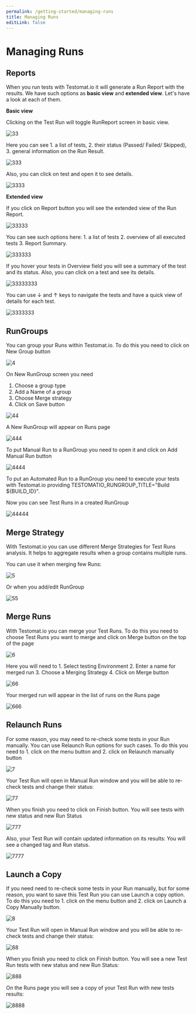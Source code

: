 ```yaml
---
permalink: /getting-started/managing-runs
title: Managing Runs
editLink: false
---
```


# Managing Runs

## Reports

When you run tests with Testomat.io it will generate a Run Report with the results. We have such options as **basic view** and **extended view**. Let's have a look at each of them.

**Basic view**

Clicking on the Test Run will toggle RunReport screen in basic view.

![33](/assets/108555719-87c49880-72fe-11eb-9503-efd242e5a44f.jpg)

Here you can see 1. a list of tests, 2. their status (Passed/ Failed/ Skipped), 3. general information on the Run Result.

![333](/assets/108555736-8dba7980-72fe-11eb-9f52-f23a6e44cce1.jpg)

Also, you can click on test and open it to see details.

![3333](/assets/108555750-93b05a80-72fe-11eb-993d-b935e8297f39.jpg)

**Extended view**

If you click on Report button you will see the extended view of the Run Report.

![33333](/assets/108555796-a32fa380-72fe-11eb-9cee-11e4583a85ef.jpg)

You can see such options here: 1. a list of tests 2. overview of all executed tests 3. Report Summary.

![333333](/assets/108555804-a7f45780-72fe-11eb-9729-346afc64d287.jpg)

If you hover your tests in Overview field you will see a summary of the test and its status. Also, you can click on a test and see its details.

![33333333](/assets/108556510-c7d84b00-72ff-11eb-9002-0e4913c4f5ef.gif)

You can use ↓ and ↑ keys to navigate the tests and have a quick view of details for each test.

![3333333](/assets/108555900-d07c5180-72fe-11eb-82e7-f8b058438eca.gif)

## RunGroups

You can group your Runs within Testomat.io. To do this you need to click on New Group button

![4](/assets/108557489-5bf6e200-7301-11eb-875c-3c651955e05b.jpg)

On New RunGroup screen you need
1. Choose a group type
2. Add a Name of a group
3. Choose Merge strategy
4. Click on Save button

![44](/assets/108557953-f2c39e80-7301-11eb-8994-a478077b48a2.jpg)

A New RunGroup will appear on Runs page

![444](/assets/108558191-3cac8480-7302-11eb-8365-22b3dcd095c4.jpg)

To put Manual Run to a RunGroup you need to open it and click on Add Manual Run button

![4444](/assets/108558574-c9efd900-7302-11eb-91b6-e8e58d517b13.jpg)

To put an Automated Run to a RunGroup you need to execute your tests with Testomat.io providing TESTOMATIO_RUNGROUP_TITLE="Build ${BUILD_ID}". 

Now you can see Test Runs in a created RunGroup

![44444](/assets/108561751-6fa54700-7307-11eb-9a79-3321608fa71c.jpg)

## Merge Strategy

With Testomat.io you can use different Merge Strategies for Test Runs analysis. It helps to aggregate results when a group contains multiple runs.

You can use it when merging few Runs:

![5](/assets/108630710-d7c26d00-746e-11eb-8b44-a3f5dcfdfe23.jpg)

Or when you add/edit RunGroup

![55](/assets/108630727-ed379700-746e-11eb-8965-fbafb42c61d8.jpg)

## Merge Runs

With Testomat.io you can merge your Test Runs. To do this you need to choose Test Runs you want to merge and click on Merge button on the top of the page

![6](/assets/108630814-72bb4700-746f-11eb-8122-ef4f38a1481c.jpg)

Here you will need to 1. Select testing Environment 2. Enter a name for merged run 3. Choose a Merging Strategy 4. Click on Merge button

![66](/assets/108630945-30ded080-7470-11eb-8399-18d103243939.jpg)

Your merged run will appear in the list of runs on the Runs page 

![666](/assets/108630987-65528c80-7470-11eb-8f98-4922d5058ee6.jpg)

## Relaunch Runs

For some reason, you may need to re-check some tests in your Run manually. You can use Relaunch Run options for such cases. To do this you need to 1. click on the menu button and 2. click on Relaunch manually button

![7](/assets/108631310-f1b17f00-7471-11eb-86fb-07a024cf804c.jpg)

Your Test Run will open in Manual Run window and you will be able to re-check tests and change their status:

![77](/assets/108631334-24f40e00-7472-11eb-8678-ea187b495b49.jpg)

When you finish you need to click on Finish button. You will see tests with new status and new Run Status

![777](/assets/108631339-2ae9ef00-7472-11eb-8f4c-8736dd084826.jpg)

Also, your Test Run will contain updated information on its results: You will see a changed tag and Run status.

![7777](/assets/108631468-b5cae980-7472-11eb-8306-2b5a2c48ebc5.jpg)

## Launch a Copy

If you need need to re-check some tests in your Run manually, but for some reason, you want to save this Test Run you can use Launch a copy option. To do this you need to 1. click on the menu button and 2. click on Launch a Copy Manually button.

![8](/assets/108631687-bb74ff00-7473-11eb-981d-49e770c67dcd.jpg)

Your Test Run will open in Manual Run window and you will be able to re-check tests and change their status:

![88](/assets/108631721-e9f2da00-7473-11eb-95c5-d4d3fc5fc606.jpg)

When you finish you need to click on Finish button. You will see a new Test Run tests with new status and new Run Status:

![888](/assets/108631777-41914580-7474-11eb-8441-b898f0ae70f4.jpg)

On the Runs page you will see a copy of your Test Run with new tests results:

![8888](/assets/108631835-99c84780-7474-11eb-837e-2469c0b4ec85.jpg)










 












